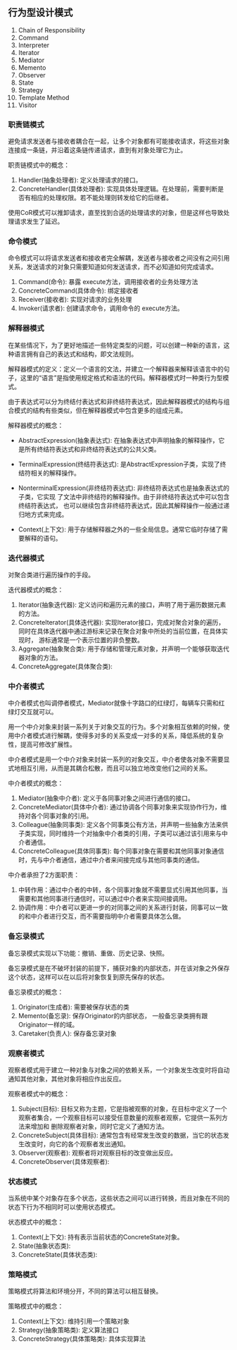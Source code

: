 ## 行为型设计模式
1. Chain of Responsibility
2. Command
3. Interpreter
4. Iterator
1. Mediator
1. Memento
1. Observer
1. State
1. Strategy
1. Template Method
1. Visitor

### 职责链模式
避免请求发送者与接收者耦合在一起，让多个对象都有可能接收请求，将这些对象连接成一条链，并沿着这条链传递请求，直到有对象处理它为止。

职责链模式中的概念：
1. Handler(抽象处理者): 定义处理请求的接口。
2. ConcreteHandler(具体处理者): 实现具体处理逻辑。在处理前，需要判断是否有相应的处理权限。若不能处理则转发给它的后继者。


使用CoR模式可以推卸请求，直至找到合适的处理请求的对象，但是这样也导致处理请求发生了延迟。
### 命令模式
命令模式可以将请求发送者和接收者完全解耦，发送者与接收者之间没有之间引用关系，发送请求的对象只需要知道如何发送请求，而不必知道如何完成请求。

1. Command(命令): 暴露 execute方法，调用接收者的业务处理方法
2. ConcreteCommand(具体命令): 绑定接收者
3. Receiver(接收者): 实现对请求的业务处理
4. Invoker(请求者): 创建请求命令，调用命令的 execute方法。

### 解释器模式
在某些情况下，为了更好地描述一些特定类型的问题，可以创建一种新的语言，这种语言拥有自己的表达式和结构，即文法规则。

解释器模式的定义：定义一个语言的文法，并建立一个解释器来解释该语言中的句子，这里的“语言”是指使用规定格式和语法的代码。解释器模式时一种类行为型模式。

由于表达式可以分为终结付表达式和非终结符表达式，因此解释器模式的结构与组合模式的结构有些类似，但在解释器模式中包含更多的组成元素。

解释器模式的概念：

* AbstractExpression(抽象表达式): 在抽象表达式中声明抽象的解释操作，它是所有终结符表达式和非终结符表达式的公共父类。
* TerminalExpression(终结符表达式): 是AbstractExpression子类，实现了终结符相关的解释操作。
* NonterminalExpression(非终结符表达式): 非终结符表达式也是抽象表达式的子类，它实现
了文法中非终结符的解释操作。由于非终结符表达式中可以包含终结符表达式，
也可以继续包含非终结符表达式，因此其解释操作一般通过递归地方式来完成。

* Context(上下文): 用于存储解释器之外的一些全局信息。通常它临时存储了需要解释的语句。
### 迭代器模式
对聚合类进行遍历操作的手段。

迭代器模式的概念：
1. Iterator(抽象迭代器): 定义访问和遍历元素的接口，声明了用于遍历数据元素的方法。
2. ConcreteIterator(具体迭代器): 实现Iterator接口，完成对聚合对象的遍历，同时在具体迭代器中通过游标来记录在聚合对象中所处的当前位置，在具体实现时，
游标通常是一个表示位置的非负整数。
3. Aggregate(抽象聚合类): 用于存储和管理元素对象，并声明一个能够获取迭代器对象的方法。
4. ConcreteAggregate(具体聚合类): 

### 中介者模式
中介者模式也叫调停者模式，Mediator就像十字路口的红绿灯，每辆车只需和红绿灯交互就可以。

用一个中介对象来封装一系列关于对象交互的行为。多个对象相互依赖的时候，使用中介者模式进行解耦，使得多对多的关系变成一对多的关系，降低系统的复杂性，提高可修改扩展性。

中介者模式是用一个中介对象来封装一系列的对象交互，中介者使各对象不需要显式地相互引用，从而是其耦合松散，而且可以独立地改变他们之间的关系。

中介者模式的概念：
1. Mediator(抽象中介者): 定义于各同事对象之间进行通信的接口。
2. ConcreteMediator(具体中介者): 通过协调各个同事对象来实现协作行为，维持对各个同事对象的引用。
3. Colleague(抽象同事类): 定义各个同事类公有方法，并声明一些抽象方法来供子类实现，同时维持一个对抽象中介者类的引用，子类可以通过该引用来与中介者通信。
4. ConcreteColleague(具体同事类): 每个同事对象在需要和其他同事对象通信时，先与中介者通信，通过中介者来间接完成与其他同事类的通信。

中介者承担了2方面职责：
1. 中转作用：通过中介者的中转，各个同事对象就不需要显式引用其他同事，当需要和其他同事进行通信时，可以通过中介者来实现间接调用。
2. 协调作用：中介者可以更进一步的对同事之间的关系进行封装，同事可以一致的和中介者进行交互，而不需要指明中介者需要具体怎么做。

### 备忘录模式
备忘录模式实现以下功能：撤销、重做、历史记录、快照。

备忘录模式是在不破坏封装的前提下，捕获对象的内部状态，并在该对象之外保存这个状态，这样可以在以后将对象恢复到原先保存的状态。

备忘录模式的概念：
1. Originator(生成者): 需要被保存状态的类
2. Memento(备忘录): 保存Originator的内部状态， 一般备忘录类拥有跟Originator一样的域。
3. Caretaker(负责人): 保存备忘录对象

### 观察者模式

观察者模式用于建立一种对象与对象之间的依赖关系，一个对象发生改变时将自动通知其他对象，其他对象将相应作出反应。

观察者模式中的概念：
1. Subject(目标): 目标又称为主题，它是指被观察的对象，在目标中定义了一个观察者集合，一个观察目标可以接受任意数量的观察者观察，它提供一系列方法来增加和
删除观察者对象，同时它定义了通知方法。
2. ConcreteSubject(具体目标): 通常包含有经常发生改变的数据，当它的状态发生改变时，向它的各个观察者发出通知。
3. Observer(观察者): 观察者将对观察目标的改变做出反应。
4. ConcreteObserver(具体观察者): 

### 状态模式
当系统中某个对象存在多个状态，这些状态之间可以进行转换，而且对象在不同的状态下行为不相同时可以使用状态模式。

状态模式中的概念：
1. Context(上下文): 持有表示当前状态的ConcreteState对象。
2. State(抽象状态类): 
3. ConcreteState(具体状态类):

### 策略模式
策略模式将算法和环境分开，不同的算法可以相互替换。

策略模式中的概念：
1. Context(上下文): 维持引用一个策略对象
2. Strategy(抽象策略类): 定义算法接口
3. ConcreteStrategy(具体策略类): 具体实现算法

